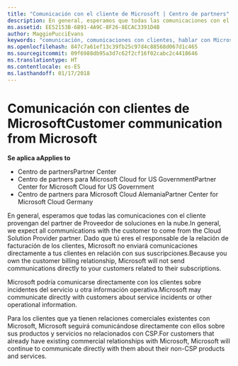 ```yaml
---
title: "Comunicación con el cliente de Microsoft | Centro de partners"
description: En general, esperamos que todas las comunicaciones con el cliente provengan del partner de Proveedor de soluciones en la nube.
ms.assetid: EE52153B-6B91-4A9C-8F26-8ECAC3391D4B
author: MaggiePucciEvans
keywords: "comunicación, comunicaciones con clientes, hablar con Microsoft"
ms.openlocfilehash: 847c7a61ef13c39fb25c97d4c88568d067d1c465
ms.sourcegitcommit: 09f6988db95a3d7c62f2cf16f02cabc2c4418646
ms.translationtype: HT
ms.contentlocale: es-ES
ms.lasthandoff: 01/17/2018
---
```

# <a name="customer-communication-from-microsoft"></a><span data-ttu-id="a074e-104">Comunicación con clientes de Microsoft</span><span class="sxs-lookup"><span data-stu-id="a074e-104">Customer communication from Microsoft</span></span>

**<span data-ttu-id="a074e-105">Se aplica a</span><span class="sxs-lookup"><span data-stu-id="a074e-105">Applies to</span></span>**

-  <span data-ttu-id="a074e-106">Centro de partners</span><span class="sxs-lookup"><span data-stu-id="a074e-106">Partner Center</span></span>
-  <span data-ttu-id="a074e-107">Centro de partners para Microsoft Cloud for US Government</span><span class="sxs-lookup"><span data-stu-id="a074e-107">Partner Center for Microsoft Cloud for US Government</span></span>
-  <span data-ttu-id="a074e-108">Centro de partners para Microsoft Cloud Alemania</span><span class="sxs-lookup"><span data-stu-id="a074e-108">Partner Center for Microsoft Cloud Germany</span></span>

<span data-ttu-id="a074e-109">En general, esperamos que todas las comunicaciones con el cliente provengan del partner de Proveedor de soluciones en la nube.</span><span class="sxs-lookup"><span data-stu-id="a074e-109">In general, we expect all communications with the customer to come from the Cloud Solution Provider partner.</span></span> <span data-ttu-id="a074e-110">Dado que tú eres el responsable de la relación de facturación de los clientes, Microsoft no enviará comunicaciones directamente a tus clientes en relación con sus suscripciones.</span><span class="sxs-lookup"><span data-stu-id="a074e-110">Because you own the customer billing relationship, Microsoft will not send communications directly to your customers related to their subscriptions.</span></span>

<span data-ttu-id="a074e-111">Microsoft podría comunicarse directamente con los clientes sobre incidentes del servicio u otra información operativa.</span><span class="sxs-lookup"><span data-stu-id="a074e-111">Microsoft may communicate directly with customers about service incidents or other operational information.</span></span>

<span data-ttu-id="a074e-112">Para los clientes que ya tienen relaciones comerciales existentes con Microsoft, Microsoft seguirá comunicándose directamente con ellos sobre sus productos y servicios no relacionados con CSP.</span><span class="sxs-lookup"><span data-stu-id="a074e-112">For customers that already have existing commercial relationships with Microsoft, Microsoft will continue to communicate directly with them about their non-CSP products and services.</span></span>

 

 



